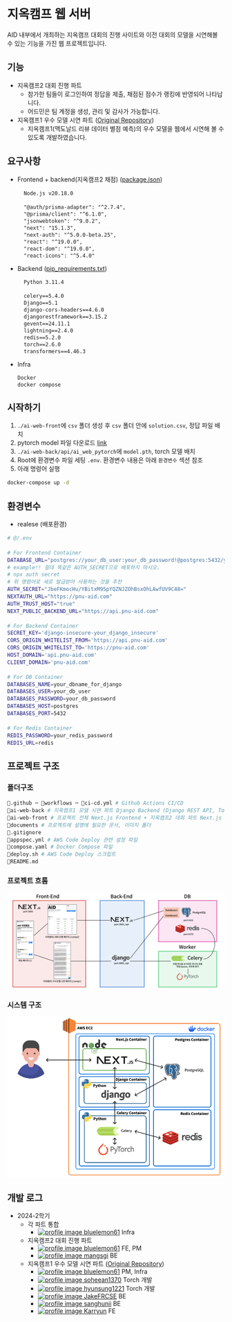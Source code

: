 # 지옥캠프 웹 서버

AID 내부에서 개최하는 지옥캠프 대회의 진행 사이트와 이전 대회의 모델을 시연해볼 수 있는 기능을 가진 웹 프로젝트입니다.

## 기능

- 지옥캠프2 대회 진행 파트
  - 참가한 팀들이 로그인하여 정답을 제출, 채점된 점수가 랭킹에 반영되어 나타납니다.
  - 어드민은 팀 계정을 생성, 관리 및 감사가 가능합니다.
- 지옥캠프1 우수 모델 시연 파트 ([Original Repository](https://github.com/2024-PNU-SW-StudyGroup/Group-11))
  - 지옥캠프1(맥도날드 리뷰 데이터 별점 예측)의 우수 모델을 웹에서 시연해 볼 수 있도록 개발하였습니다.

## 요구사항

- Frontend + backend(지옥캠프2 채점) ([package.json](./ai-web-front/package.json))

  ```text
    Node.js v20.18.0

    "@auth/prisma-adapter": "^2.7.4",
    "@prisma/client": "^6.1.0",
    "jsonwebtoken": "^9.0.2",
    "next": "15.1.3",
    "next-auth": "^5.0.0-beta.25",
    "react": "^19.0.0",
    "react-dom": "^19.0.0",
    "react-icons": "^5.4.0"
  ```

- Backend ([pip_requirements.txt](./ai-web-back/pip_requirements.txt))

  ```text
    Python 3.11.4

    celery==5.4.0
    Django==5.1
    django-cors-headers==4.6.0
    djangorestframework==3.15.2
    gevent==24.11.1
    lightning==2.4.0
    redis==5.2.0
    torch==2.6.0
    transformers==4.46.3
  ```

- Infra
  ```text
  Docker
  docker compose
  ```

## 시작하기

1. `./ai-web-front`에 `csv` 폴더 생성 후 `csv` 폴더 안에 `solution.csv`, 정답 파일 배치
2. pytorch model 파일 다운로드 [link](https://drive.google.com/drive/u/1/folders/1UawiyY-xDPlHivAj-VEaOi4-I6Wr5gF2)
3. `./ai-web-back/api/ai_web_pytorch`에 `model.pth`, torch 모델 배치
4. Root에 환경변수 파일 세팅 `.env`. 환경변수 내용은 아래 `환경변수` 섹션 참조
5. 아래 명령어 실행

```bash
docker-compose up -d
```

## 환경변수

- realese (배포환경)

```bash
# @/.env

# For Frontend Container
DATABASE_URL="postgres://your_db_user:your_db_password!@postgres:5432/your_dbname_for_nextjs"
# example!! 절대 똑같은 AUTH_SECRET으로 배포하지 마시오.
# npx auth secret
# 위 명령어로 새로 발급받아 사용하는 것을 추천
AUTH_SECRET="JbeFKmocHu/YBitxM9SpYQZNJZOhBsxOhLAwfUV9C48="
NEXTAUTH_URL="https://pnu-aid.com"
AUTH_TRUST_HOST="true"
NEXT_PUBLIC_BACKEND_URL="https://api.pnu-aid.com"

# For Backend Container
SECRET_KEY='django-insecure-your_django_insecure'
CORS_ORIGIN_WHITELIST_FROM='https://api.pnu-aid.com'
CORS_ORIGIN_WHITELIST_TO='https://pnu-aid.com'
HOST_DOMAIN='api.pnu-aid.com'
CLIENT_DOMAIN='pnu-aid.com'

# For DB Container
DATABASES_NAME=your_dbname_for_django
DATABASES_USER=your_db_user
DATABASES_PASSWORD=your_db_password
DATABASES_HOST=postgres
DATABASES_PORT=5432

# For Redis Container
REDIS_PASSWORD=your_redis_password
REDIS_URL=redis
```

## 프로젝트 구조

### 폴더구조

```bash
📁.github ─ 📁workflows ─ 📜ci-cd.yml # Github Actions CI/CD
📁ai-web-back # 지옥캠프1 모델 시연 파트 Django Backend (Django REST API, Torch)
📁ai-web-front # 프로젝트 전체 Next.js Frontend + 지옥캠프2 대회 파트 Next.js Backend
📁documents # 프로젝트에 설명에 필요한 문서, 이미지 폴더
📜.gitignore
📜appspec.yml # AWS Code Deploy 관련 설정 파일
🐋compose.yaml # Docker Compose 파일
📜deploy.sh # AWS Code Deploy 스크립트
📜README.md
```

### 프로젝트 흐롬

![프로젝트 흐름](./documents/Web%20Structure.png)

### 시스템 구조

![시스템구조](./documents/System%20Diagram.png)

## 개발 로그

- 2024-2학기
  - 각 파트 통합
    - <a href='https://github.com/bluelemon61'><img src='https://avatars.githubusercontent.com/u/67902252?s=12&v=6' alt='profile image'/> bluelemon61</a> Infra
  - 지옥캠프2 대회 진행 파트
    - <a href='https://github.com/bluelemon61'><img src='https://avatars.githubusercontent.com/u/67902252?s=12&v=6' alt='profile image'/> bluelemon61</a> FE, PM
    - <a href='https://github.com/mangsgi'><img src='https://avatars.githubusercontent.com/u/143569418?s=12&v=6' alt='profile image'/> mangsgi</a> BE
  - 지옥캠프1 우수 모델 시연 파트 ([Original Repository](https://github.com/2024-PNU-SW-StudyGroup/Group-11))
    - <a href='https://github.com/bluelemon61'><img src='https://avatars.githubusercontent.com/u/67902252?s=12&v=6' alt='profile image'/> bluelemon61</a> PM, Infra
    - <a href='https://github.com/soheean1370'><img src='https://avatars.githubusercontent.com/u/127065983?s=12&v=6' alt='profile image'/> soheean1370</a> Torch 개발
    - <a href='https://github.com/hyunsung1221'><img height='12' src='https://avatars.githubusercontent.com/u/138447029?s=12&v=6' alt='profile image'/> hyunsung1221</a> Torch 개발
    - <a href='https://github.com/JakeFRCSE'><img src='https://avatars.githubusercontent.com/u/162955476?s=12&v=6' alt='profile image'/> JakeFRCSE</a> BE
    - <a href='https://github.com/sanghunii'><img src='https://avatars.githubusercontent.com/u/152972679?s=12&v=6' alt='profile image'/> sanghunii</a> BE
    - <a href='https://github.com/Karryun'><img src='https://avatars.githubusercontent.com/u/165464282?s=12&v=6' alt='profile image'/> Karryun</a> FE

